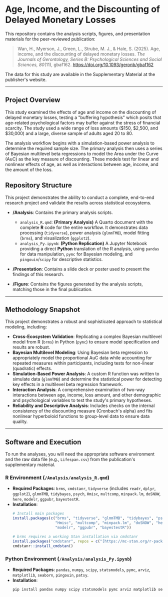 # Age, Income, and the Discounting of Delayed Monetary Losses

This repository contains the analysis scripts, figures, and presentation materials for the peer-reviewed publication:

> Wan, H., Myerson, J., Green, L., Strube, M. J., & Hale, S. (2025). Age, income, and the discounting of delayed monetary losses. *The Journals of Gerontology, Series B: Psychological Sciences and Social Sciences, 80*(11), gbaf162. https://doi.org/10.1093/geronb/gbaf162

The data for this study are available in the Supplementary Material at the publisher's website.

---

## Project Overview

This study examined the effects of age and income on the discounting of delayed monetary losses, testing a "buffering hypothesis" which posits that age-related psychological factors may buffer against the stress of financial scarcity. The study used a wide range of loss amounts (\$150, \$2,500, and \$30,000) and a large, diverse sample of adults aged 20 to 80.

The analysis workflow begins with a simulation-based power analysis to determine the required sample size. The primary analysis then uses a series of Bayesian multilevel beta regressions to model the Area under the Curve (AuC) as the key measure of discounting. These models test for linear and nonlinear effects of age, as well as interactions between age, income, and the amount of the loss.

## Repository Structure

This project demonstrates the ability to conduct a complete, end-to-end research project and validate the results across statistical ecosystems.

* **/Analysis**: Contains the primary analysis scripts.
    * `analysis_R.qmd`: **(Primary Analysis)** A Quarto document with the complete **R** code for the entire workflow. It demonstrates data processing (`tidyverse`), power analysis (`glmmTMB`), model fitting (`brms`), and visualization (`ggplot2`).
    * `analysis_Py.ipynb`: **(Python Replication)** A Jupyter Notebook providing a direct **Python** translation of the R analysis, using `pandas` for data manipulation, `pymc` for Bayesian modeling, and `pingouin`/`scipy` for descriptive statistics.

* **/Presentation**: Contains a slide deck or poster used to present the findings of this research.

* **/Figure**: Contains the figures generated by the analysis scripts, matching those in the final publication.

---

## Methodology Snapshot

This project demonstrates a robust and sophisticated approach to statistical modeling, including:

* **Cross-Ecosystem Validation**: Replicating a complex Bayesian multilevel model from R (`brms`) in Python (`pymc`) to ensure model specification and results are robust.
* **Bayesian Multilevel Modeling**: Using Bayesian beta regression to appropriately model the proportional AuC data while accounting for repeated measures within participants, including tests for non-linear (quadratic) effects.
* **Simulation-Based Power Analysis**: A custom R function was written to simulate data (`glmmTMB`) and determine the statistical power for detecting key effects in a multilevel beta regression framework.
* **Interaction Analysis**: A comprehensive examination of two-way interactions between age, income, loss amount, and other demographic and psychological variables to test the study's primary hypotheses.
* **Reliability and Descriptive Analysis**: Includes checks on the internal consistency of the discounting measure (Cronbach's alpha) and fits nonlinear hyperboloid functions to group-level data to ensure data quality.

---

## Software and Execution

To run the analyses, you will need the appropriate software environment and the raw data file (e.g., `Lifespan.csv`) from the publication's supplementary material.

### R Environment (`/Analysis/analysis_R.qmd`)

* **Required Packages**: `brms`, `cmdstanr`, `tidyverse` (includes `readr`, `dplyr`, `ggplot2`), `glmmTMB`, `tidybayes`, `psych`, `Hmisc`, `multcomp`, `minpack.lm`, `doSNOW`, `here`, `modelr`, `ggpubr`, `bayestestR`.
* **Installation**:
    ```R
    # Install main packages
    install.packages(c("brms", "tidyverse", "glmmTMB", "tidybayes", "psych", 
                       "Hmisc", "multcomp", "minpack.lm", "doSNOW", "here", 
                       "modelr", "ggpubr", "bayestestR"))
    
    # brms requires a working Stan installation via cmdstanr
    install.packages("cmdstanr", repos = c("[https://mc-stan.org/r-packages/](https://mc-stan.org/r-packages/)", getOption("repos")))
    cmdstanr::install_cmdstan()
    ```

### Python Environment (`/Analysis/analysis_Py.ipynb`)

* **Required Packages**: `pandas`, `numpy`, `scipy`, `statsmodels`, `pymc`, `arviz`, `matplotlib`, `seaborn`, `pingouin`, `patsy`.
* **Installation**:
    ```bash
    pip install pandas numpy scipy statsmodels pymc arviz matplotlib seaborn pingouin patsy
    ```